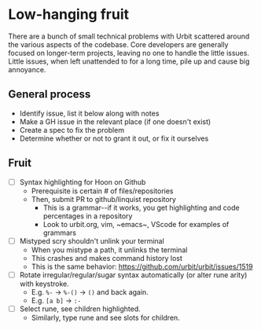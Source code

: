 # Low-hanging fruit

There are a bunch of small technical problems with Urbit scattered around the
various aspects of the codebase. Core developers are generally focused on
longer-term projects, leaving no one to handle the little issues. Little issues,
when left unattended to for a long time, pile up and cause big annoyance.

## General process

- Identify issue, list it below along with notes
- Make a GH issue in the relevant place (if one doesn't exist)
- Create a spec to fix the problem
- Determine whether or not to grant it out, or fix it ourselves

## Fruit

- [ ] Syntax highlighting for Hoon on Github
  - Prerequisite is certain # of files/repositories
  - Then, submit PR to github/linquist repository
    - This is a grammar--if it works, you get highlighting and code percentages
      in a repository
    - Look to urbit.org, vim, ~emacs~, VScode for examples of grammars
- [ ] Mistyped scry shouldn't unlink your terminal
  - When you mistype a path, it unlinks the terminal
  - This crashes and makes command history lost
  - This is the same behavior: https://github.com/urbit/urbit/issues/1519
- [ ] Rotate irregular/regular/sugar syntax automatically (or alter rune arity) with keystroke.
  - E.g. `%-` -> `%-()` -> `()` and back again.
  - E.g. `[a b]` -> `:-`
- [ ] Select rune, see children highlighted.
  - Similarly, type rune and see slots for children.
